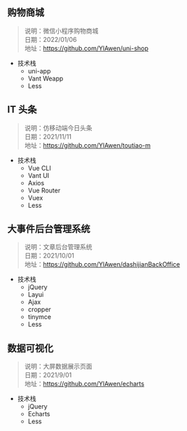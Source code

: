 ## 购物商城

> 说明：微信小程序购物商城
> <br>
> 日期：2022/01/06
> <br>
> 地址：https://github.com/YlAwen/uni-shop

- 技术栈
  - uni-app
  - Vant Weapp
  - Less

## IT 头条

> 说明：仿移动端今日头条
> <br>
> 日期：2021/11/11
> <br>
> 地址：https://github.com/YlAwen/toutiao-m

- 技术栈
  - Vue CLI
  - Vant UI
  - Axios
  - Vue Router
  - Vuex
  - Less

## 大事件后台管理系统

> 说明：文章后台管理系统
> <br>
> 日期：2021/10/01
> <br>
> 地址：https://github.com/YlAwen/dashijianBackOffice

- 技术栈
  - jQuery
  - Layui
  - Ajax
  - cropper
  - tinymce
  - Less

## 数据可视化

> 说明：大屏数据展示页面
> <br>
> 日期：2021/9/01
> <br>
> 地址：https://github.com/YlAwen/echarts

- 技术栈
  - jQuery
  - Echarts
  - Less
